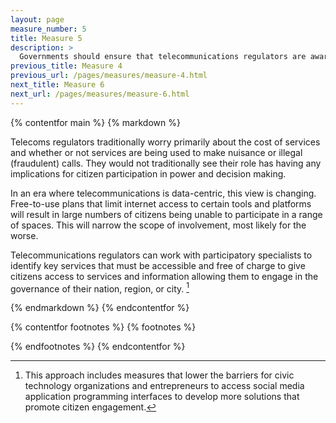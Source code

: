 ```yaml
---
layout: page
measure_number: 5
title: Measure 5
description: >
  Governments should ensure that telecommunications regulators are aware of and responsive to the impacts of pricing regimes on citizen engagement and power distribution.
previous_title: Measure 4
previous_url: /pages/measures/measure-4.html
next_title: Measure 6
next_url: /pages/measures/measure-6.html
---
```


{% contentfor main %}
{% markdown %}

Telecoms regulators traditionally worry primarily about the cost of services and whether or not services are being used to make nuisance or illegal (fraudulent) calls. They would not traditionally see their role has having any implications for citizen participation in power and decision making.

In an era where telecommunications is data-centric, this view is changing. Free-to-use plans that limit internet access to certain tools and platforms will result in large numbers of citizens being unable to participate in a range of spaces. This will narrow the scope of involvement, most likely for the worse.

Telecommunications regulators can work with participatory specialists to identify key services that must be accessible and free of charge to give citizens access to services and information allowing them to engage in the governance of their nation, region, or city. [^23]

{% endmarkdown %}
{% endcontentfor %}

{% contentfor footnotes %}
{% footnotes %}

[^23]: This approach includes measures that lower the barriers for civic technology organizations and entrepreneurs to access social media application programming interfaces to develop more solutions that promote citizen engagement.

{% endfootnotes %}
{% endcontentfor %}
